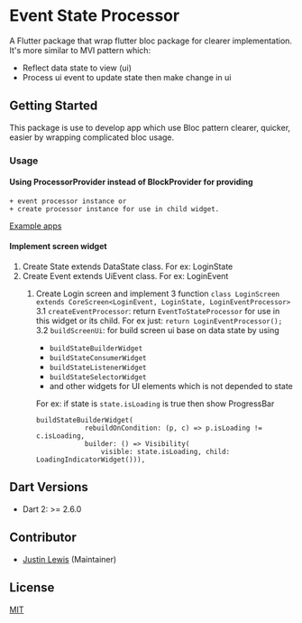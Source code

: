 # Event State Processor

A Flutter package that wrap flutter bloc package for clearer implementation. It's more similar to MVI pattern which:
- Reflect data state to view  (ui)
- Process ui event to update state then make change in ui

## Getting Started

This package is use to develop app which use Bloc pattern clearer, quicker, easier by wrapping complicated bloc usage.

### Usage
#### Using ProcessorProvider instead of BlockProvider for providing
	+ event processor instance or  
	+ create processor instance for use in child widget.  

[Example apps](https://github.com/extremevn/event_state_processor/tree/main/example)

#### Implement screen widget
1. Create State extends DataState class. For ex: LoginState
2. Create Event extends UiEvent class. For ex: LoginEvent
	1. Create Login screen and implement 3 function
	   ``
	   class LoginScreen  
	   extends CoreScreen<LoginEvent, LoginState, LoginEventProcessor>
	   ``
	   3.1 `createEventProcessor`: return `EventToStateProcessor` for use in this widget or its child. For ex just:
	   ```return LoginEventProcessor();```
	   3.2 `buildScreenUi`: for build screen ui base on data state by using
	   - `buildStateBuilderWidget`
	   - `buildStateConsumerWidget`
	   - `buildStateListenerWidget`
	   - `buildStateSelectorWidget`
	   - and other widgets for UI elements which is not depended to state

	   For ex: if state is `state.isLoading` is true then show ProgressBar

	    ```
        buildStateBuilderWidget(
                    rebuildOnCondition: (p, c) => p.isLoading != c.isLoading,
                    builder: () => Visibility(
                        visible: state.isLoading, child: LoadingIndicatorWidget())),
        ```

## Dart Versions

- Dart 2: >= 2.6.0

## Contributor

- [Justin Lewis](https://github.com/justin-lewis) (Maintainer)

## License
[MIT](https://choosealicense.com/licenses/mit/)


